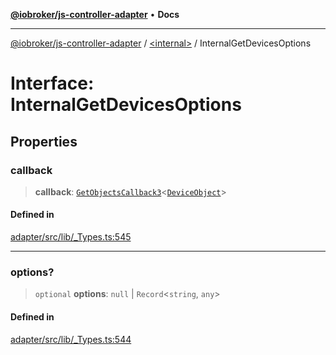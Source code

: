[**@iobroker/js-controller-adapter**](../../README.md) • **Docs**

***

[@iobroker/js-controller-adapter](../../globals.md) / [\<internal\>](../README.md) / InternalGetDevicesOptions

# Interface: InternalGetDevicesOptions

## Properties

### callback

> **callback**: [`GetObjectsCallback3`](../type-aliases/GetObjectsCallback3.md)\<[`DeviceObject`](DeviceObject.md)\>

#### Defined in

[adapter/src/lib/\_Types.ts:545](https://github.com/ioBroker/ioBroker.js-controller/blob/8ad7f66ced81c171aa99d76496fa607acde05189/packages/adapter/src/lib/_Types.ts#L545)

***

### options?

> `optional` **options**: `null` \| `Record`\<`string`, `any`\>

#### Defined in

[adapter/src/lib/\_Types.ts:544](https://github.com/ioBroker/ioBroker.js-controller/blob/8ad7f66ced81c171aa99d76496fa607acde05189/packages/adapter/src/lib/_Types.ts#L544)
